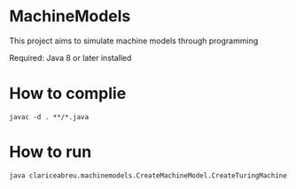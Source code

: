 # MachineModels
This project aims to simulate machine models through programming

Required: Java 8 or later installed

# How to complie
```
javac -d . **/*.java
```

# How to run
```
java clariceabreu.machinemodels.CreateMachineModel.CreateTuringMachine
```
